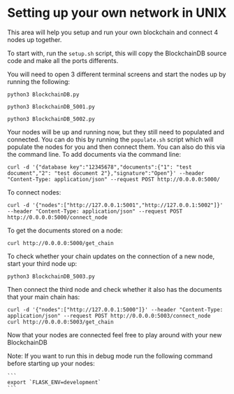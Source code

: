 # Setting up your own network in UNIX

This area will help you setup and run your own blockchain and connect 4 nodes up together.

To start with, run the `setup.sh` script, this will copy the BlockchainDB source code and make all the ports differents.

You will need to open 3 different terminal screens and start the nodes up by running the following:
```
python3 BlockchainDB.py
```
```
python3 BlockchainDB_5001.py 
```
```
python3 BlockchainDB_5002.py
```
Your nodes will be up and running now, but they still need to populated and connected. You can do this by running the `populate.sh` script which will populate the nodes for you and then connect them. You can also do this via the command line. 
To add documents via the command line:
```
curl -d '{"database key":"12345678","documents":{"1": "test document","2": "test document 2"},"signature":"Open"}' --header "Content-Type: application/json" --request POST http://0.0.0.0:5000/
```
To connect nodes:
```
curl -d '{"nodes":["http://127.0.0.1:5001","http://127.0.0.1:5002"]}' --header "Content-Type: application/json" --request POST http://0.0.0.0:5000/connect_node
```
To get the documents stored on a node:
```
curl http://0.0.0.0:5000/get_chain
```
To check whether your chain updates on the connection of a new node, start your third node up:
```
python3 BlockchainDB_5003.py
```
Then connect the third node and check whether it also has the documents that your main chain has:
```
curl -d '{"nodes":["http://127.0.0.1:5000"]}' --header "Content-Type: application/json" --request POST http://0.0.0.0:5003/connect_node
curl http://0.0.0.0:5003/get_chain
```

Now that your nodes are connected feel free to play around with your new BlockchainDB
    
Note:
    If you want to run this in debug mode run the following command before starting up your nodes:
    
    ```
    export `FLASK_ENV=development`
    ```
